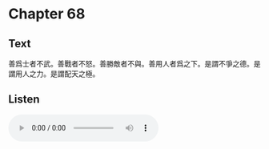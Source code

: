 # Chapter 68

## Text

善爲士者不武。善戰者不怒。善勝敵者不與。善用人者爲之下。是謂不爭之德。是謂用人之力。是謂配天之極。

## Listen

<audio controls>
  <source src="./generated_audio/daodejing_68.wav" type="audio/wav">
  Your browser does not support the audio element.
</audio>

